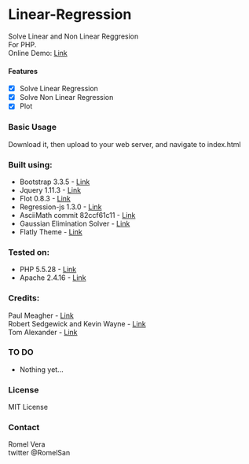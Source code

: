 # Linear-Regression
Solve Linear and Non Linear Reggresion  
For PHP.  
Online Demo: [Link](http://www.logicminds.net/GitHub/regression/)

#### Features
- [x] Solve Linear Regression
- [x] Solve Non Linear Regression
- [x] Plot

### Basic Usage

Download it, then upload to your web server, and navigate to index.html

### Built using:
* Bootstrap 3.3.5 - [Link](http://getbootstrap.com/)
* Jquery 1.11.3 - [Link](https://jquery.com/)
* Flot 0.8.3 - [Link](http://www.flotcharts.org/)
* Regression-js 1.3.0 - [Link](https://github.com/Tom-Alexander/regression-js)
* AsciiMath commit 82ccf61c11 - [Link](http://asciimath.org/)
* Gaussian Elimination Solver - [Link](http://www.phpmath.com/home?op=perm&nid=82)
* Flatly Theme - [Link](https://bootswatch.com/flatly/)

### Tested on:
* PHP 5.5.28 - [Link](http://php.net/)
* Apache 2.4.16 - [Link](http://www.apache.org/)

### Credits:
Paul Meagher - [Link](http://www.phpmath.com)  
Robert Sedgewick and Kevin Wayne - [Link](http://introcs.cs.princeton.edu/java/95linear/GaussianElimination.java.html)  
Tom Alexander - [Link](https://github.com/Tom-Alexander)

### TO DO
- Nothing yet...

### License
MIT License

### Contact
Romel Vera  
twitter @RomelSan
